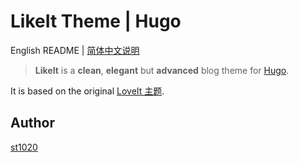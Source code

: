# LikeIt Theme | Hugo

English README | [简体中文说明](https://github.com/st1020/LikeIt/blob/master/README.zh-cn.md)

> **LikeIt** is a **clean**, **elegant** but **advanced** blog theme for [Hugo](https://gohugo.io/).

It is based on the original [LoveIt 主题](https://github.com/dillonzq/LoveIt).

## Author

[st1020](https://st1020.com)
